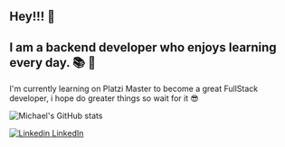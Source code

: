 ## Hey!!! 👋
## I am a backend developer who enjoys learning every day. :books: :metal:

I'm currently learning on Platzi Master to become a great FullStack developer, i hope do greater things so wait for it :sunglasses:


![Michael's GitHub stats](https://github-readme-stats.vercel.app/api?username=miespinosa&show_icons=true&)

[![Linkedin](https://i.stack.imgur.com/gVE0j.png) LinkedIn](https://www.linkedin.com/in/miespinosa/)
